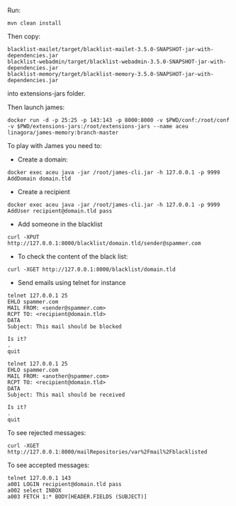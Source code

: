 Run:

```
mvn clean install
```

Then copy:

```
blacklist-mailet/target/blacklist-mailet-3.5.0-SNAPSHOT-jar-with-dependencies.jar
blacklist-webadmin/target/blacklist-webadmin-3.5.0-SNAPSHOT-jar-with-dependencies.jar
blacklist-memory/target/blacklist-memory-3.5.0-SNAPSHOT-jar-with-dependencies.jar
```

into extensions-jars folder.

Then launch james:

```
docker run -d -p 25:25 -p 143:143 -p 8000:8000 -v $PWD/conf:/root/conf -v $PWD/extensions-jars:/root/extensions-jars --name aceu linagora/james-memory:branch-master
```

To play with James you need to:

 - Create a domain:
 
```
docker exec aceu java -jar /root/james-cli.jar -h 127.0.0.1 -p 9999 AddDomain domain.tld
```

 - Create a recipient
 
```
docker exec aceu java -jar /root/james-cli.jar -h 127.0.0.1 -p 9999 AddUser recipient@domain.tld pass
```

 - Add someone in the blacklist
 
```
curl -XPUT http://127.0.0.1:8000/blacklist/domain.tld/sender@spammer.com
```

 - To check the content of the black list:
 
```
curl -XGET http://127.0.0.1:8000/blacklist/domain.tld
```

 - Send emails using telnet for instance
 
```
telnet 127.0.0.1 25
EHLO spammer.com
MAIL FROM: <sender@spammer.com>
RCPT TO: <recipient@domain.tld>
DATA
Subject: This mail should be blocked

Is it?
.
quit
```

```
telnet 127.0.0.1 25
EHLO spammer.com
MAIL FROM: <another@spammer.com>
RCPT TO: <recipient@domain.tld>
DATA
Subject: This mail should be received

Is it?
.
quit
```

To see rejected messages:

```
curl -XGET  http://127.0.0.1:8000/mailRepositories/var%2Fmail%2Fblacklisted
```

To see accepted messages:

```
telnet 127.0.0.1 143
a001 LOGIN recipient@domain.tld pass
a002 select INBOX
a003 FETCH 1:* BODY[HEADER.FIELDS (SUBJECT)] 
```
